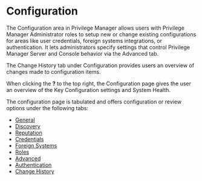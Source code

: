 [title]: # (Configuration)
[tags]: # (admin,configuration)
[priority]: # (3)
# Configuration

The Configuration area in Privilege Manager allows users with Privilege Manager Administrator roles to setup new or change existing configurations for areas like user credentials, foreign systems integrations, or authentication. It lets administrators specify settings that control Privilege Manager Server and Console behavior via the Advanced tab.

The Change History tab under Configuration provides users an overview of changes made to configuration items.

When clicking the __?__ to the top right, the Configuration page gives the user an overview of the Key Configuration settings and System Health.

The configuration page is tabulated and offers configuration or review options under the following tabs:

* [General](general/index.md)
* [Discovery](discovery/index.md)
* [Reputation](reputation/index.md)
* [Credentials](credentials/index.md)
* [Foreign Systems](foreign-systems/index.md)
* [Roles](../roles/index.md)
* [Advanced](advanced/index.md)
* [Authentication](authentication/index.md)
* [Change History](history/index.md)
